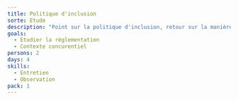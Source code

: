 ```yaml
---
title: Politique d'inclusion
sorte: Etude
description: "Point sur la politique d'inclusion, retour sur la manière de prendre en compte la diversité des personnes."
goals:
  - Etudier la réglementation
  - Contexte concurentiel
persons: 2
days: 4
skills:
  - Entretien
  - Observation
pack: 1
---
```

